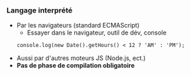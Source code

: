 ### Langage interprété
* Par les navigateurs (standard ECMAScript)
  * Essayer dans le navigateur, outil de dév, console
  ```
  console.log(new Date().getHours() < 12 ? 'AM' : 'PM');    
  ```
* Aussi par d'autres moteurs JS (Node.js, ect.)
* **Pas de phase de compilation obligatoire**



